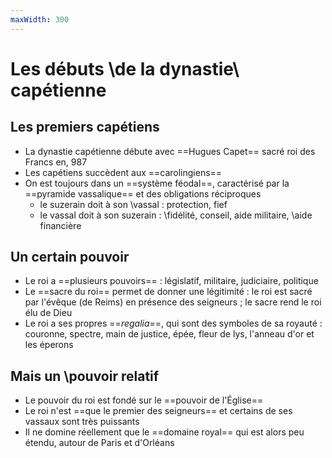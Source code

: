 ```yaml
---
maxWidth: 300
---
```


# Les débuts \\de la dynastie\\ capétienne

## Les premiers capétiens
- La dynastie capétienne débute avec ==Hugues Capet== sacré roi des Francs en, 987
- Les capétiens succèdent aux ==carolingiens==
- On est toujours dans un ==système féodal==, caractérisé par la ==pyramide vassalique== et des obligations réciproques
	- le suzerain doit à son \\vassal : protection, fief
	- le vassal doit à son suzerain : \\fidélité, conseil, aide militaire, \\aide financière

## Un certain pouvoir
- Le roi a ==plusieurs pouvoirs== : législatif, militaire, judiciaire, politique
- Le ==sacre du roi== permet de donner une légitimité : le roi est sacré par l'évêque (de Reims) en présence des seigneurs ; le sacre rend le roi élu de Dieu
- Le roi a ses propres ==_regalia_==, qui sont des symboles de sa royauté : couronne, spectre, main de justice, épée, fleur de lys, l'anneau d'or et les éperons

## Mais un \\pouvoir relatif
- Le pouvoir du roi est fondé sur le ==pouvoir de l'Église==
- Le roi n'est ==que le premier des seigneurs== et certains de ses vassaux sont très puissants
- Il ne domine réellement que le ==domaine royal== qui est alors peu étendu, autour de Paris et d'Orléans